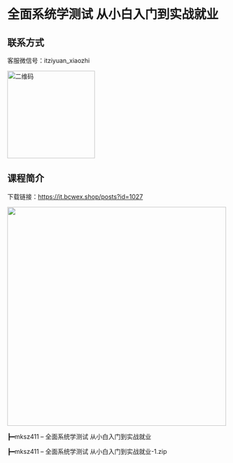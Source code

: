 # 全面系统学测试 从小白入门到实战就业

## 联系方式

客服微信号：itziyuan_xiaozhi

<img src="https://ziyuanyun.oss-cn-guangzhou.aliyuncs.com/common/20240614073449/666b82192834a.jpg" width="200" height="200" alt="二维码">

## 课程简介

下载链接：https://it.bcwex.shop/posts?id=1027

<img src="https://ziyuanyun.oss-cn-guangzhou.aliyuncs.com/yun/20240515153557/664465dda3a5b.jpg" width="500" alt="">

  ┣━mksz411 &#8211; 全面系统学测试 从小白入门到实战就业

 ┣━mksz411 &#8211; 全面系统学测试 从小白入门到实战就业-1.zip

  